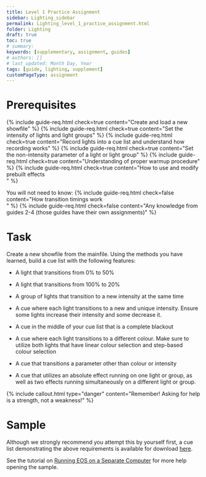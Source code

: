 ```yaml
---
title: Level 1 Practice Assignment
sidebar: Lighting_sidebar
permalink: Lighting_level_1_practice_assignment.html
folder: Lighting
draft: true
toc: true
# summary: 
keywords: [supplementary, assignment, guides]
# authors: []
# last_updated: Month Day, Year
tags: [guide, lighting, supplement]
customPageType: assignment
---
```


# Prerequisites
{% include guide-req.html check=true content="Create and load a new showfile" %}
{% include guide-req.html check=true content="Set the intensity of lights and light groups" %}
{% include guide-req.html check=true content="Record lights into a cue list and understand how recording works" %}
{% include guide-req.html check=true content="Set the non-intensity parameter of a light or light group" %}
{% include guide-req.html check=true content="Understanding of proper warmup procedure" %}
{% include guide-req.html check=true content="How to use and modify prebuilt effects<br>" %}


You will not need to know:
{% include guide-req.html check=false content="How transition timings work<br>" %}
{% include guide-req.html check=false content="Any knowledge from guides 2-4 (those guides have their own assignments)" %}

# Task
Create a new showfile from the mainfile. Using the methods you have learned, build a cue list with the following features:

- A light that transitions from 0% to 50%
- A light that transitions from 100% to 20%
- A group of lights that transition to a new intensity at the same time
- A cue where each light transitions to a new and unique intensity. Ensure some lights increase their intensity and some decrease it.
- A cue in the middle of your cue list that is a complete blackout

- A cue where each light transitions to a different colour. Make sure to utilize both lights that have linear colour selection and step-based colour selection
- A cue that transitions a parameter other than colour or intensity
- A cue that utilizes an absolute effect running on one light or group, as well as two effects running simultaneously on a different light or group.

{% include callout.html type="danger" content="Remember! Asking for help is a strength, not a weakness!" %}

# Sample
Although we strongly recommend you attempt this by yourself first, a cue list demonstrating the above requirements is available for download [here](/db/Lighting_level_1_practice_solution.zip).

See the tutorial on [Running EOS on a Separate Computer](./Lighting_tutorial_eos_off_console.html) for more help opening the sample.